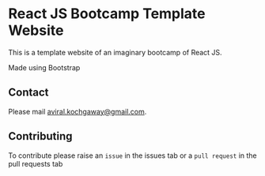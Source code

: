 # React JS Bootcamp Template Website

This is a template website of an imaginary bootcamp of React JS.

Made using Bootstrap

## Contact

Please mail aviral.kochgaway@gmail.com.

## Contributing 

To contribute please raise an `issue` in the issues tab or a `pull request` in the pull requests tab
